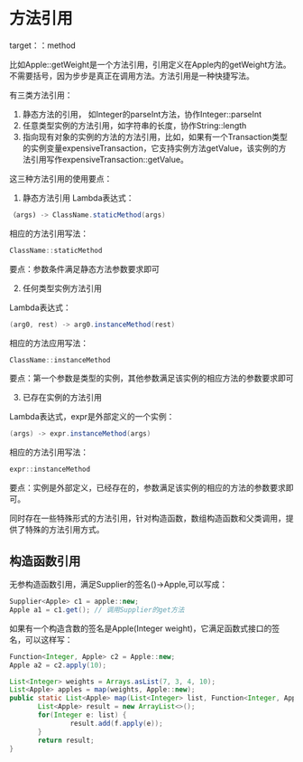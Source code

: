 # 方法引用

target：：method

比如Apple::getWeight是一个方法引用，引用定义在Apple内的getWeight方法。不需要括号，因为步步是真正在调用方法。方法引用是一种快捷写法。

有三类方法引用：

1. 静态方法的引用， 如Integer的parseInt方法，协作Integer::parseInt
2. 任意类型实例的方法引用，如字符串的长度，协作String::length
3. 指向现有对象的实例的方法的方法引用，比如，如果有一个Transaction类型的实例变量expensiveTransaction，它支持实例方法getValue，该实例的方法引用写作expensiveTransaction::getValue。


这三种方法引用的使用要点：

1. 静态方法引用
Lambda表达式：
```java
（args) -> ClassName.staticMethod(args)
```
相应的方法引用写法：
```java
ClassName::staticMethod
```

要点：参数条件满足静态方法参数要求即可

2. 任何类型实例方法引用

Lambda表达式：
```java
(arg0, rest) -> arg0.instanceMethod(rest)
```

相应的方法应用写法：
```java
ClassName::instanceMethod
```

要点：第一个参数是类型的实例，其他参数满足该实例的相应方法的参数要求即可

3. 已存在实例的方法引用

Lambda表达式，expr是外部定义的一个实例：
```java
(args) -> expr.instanceMethod(args)
```

相应的方法引用写法：
```java
expr::instanceMethod
```

要点：实例是外部定义，已经存在的，参数满足该实例的相应的方法的参数要求即可。


同时存在一些特殊形式的方法引用，针对构造函数，数组构造函数和父类调用，提供了特殊的方法引用方式。

## 构造函数引用

无参构造函数引用，满足Supplier的签名()->Apple,可以写成：

```java
Supplier<Apple> c1 = apple::new;
Apple a1 = c1.get(); // 调用Supplier的get方法
```

如果有一个构造含数的签名是Apple(Integer weight)，它满足函数式接口的签名，可以这样写：
```java
Function<Integer, Apple> c2 = Apple::new;
Apple a2 = c2.apply(10);
```

```java
List<Integer> weights = Arrays.asList(7, 3, 4, 10);
List<Apple> apples = map(weights, Apple::new);
public static List<Apple> map(List<Integer> list, Function<Integer, Apple> f{
       List<Apple> result = new ArrayList<>();
       for(Integer e: list) {
       		   result.add(f.apply(e));
       }
       return result;
}
```